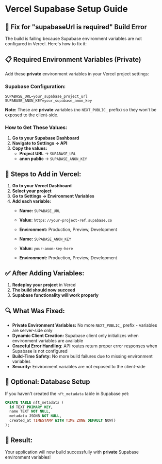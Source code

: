 # Vercel Supabase Setup Guide

## 🔧 **Fix for "supabaseUrl is required" Build Error**

The build is failing because Supabase environment variables are not configured in Vercel. Here's how to fix it:

## 📋 **Required Environment Variables (Private)**

Add these **private** environment variables in your Vercel project settings:

### **Supabase Configuration:**
```
SUPABASE_URL=your_supabase_project_url
SUPABASE_ANON_KEY=your_supabase_anon_key
```

**Note:** These are **private** variables (no `NEXT_PUBLIC_` prefix) so they won't be exposed to the client-side.

### **How to Get These Values:**

1. **Go to your Supabase Dashboard**
2. **Navigate to Settings → API**
3. **Copy the values:**
   - **Project URL** → `SUPABASE_URL`
   - **anon public** → `SUPABASE_ANON_KEY`

## 🚀 **Steps to Add in Vercel:**

1. **Go to your Vercel Dashboard**
2. **Select your project**
3. **Go to Settings → Environment Variables**
4. **Add each variable:**
   - **Name:** `SUPABASE_URL`
   - **Value:** `https://your-project-ref.supabase.co`
   - **Environment:** Production, Preview, Development
   
   - **Name:** `SUPABASE_ANON_KEY`
   - **Value:** `your-anon-key-here`
   - **Environment:** Production, Preview, Development

## ✅ **After Adding Variables:**

1. **Redeploy your project** in Vercel
2. **The build should now succeed**
3. **Supabase functionality will work properly**

## 🔍 **What Was Fixed:**

- **Private Environment Variables:** No more `NEXT_PUBLIC_` prefix - variables are server-side only
- **Dynamic Client Creation:** Supabase client only initializes when environment variables are available
- **Graceful Error Handling:** API routes return proper error responses when Supabase is not configured
- **Build-Time Safety:** No more build failures due to missing environment variables
- **Security:** Environment variables are not exposed to the client-side

## 📝 **Optional: Database Setup**

If you haven't created the `nft_metadata` table in Supabase yet:

```sql
CREATE TABLE nft_metadata (
  id TEXT PRIMARY KEY,
  name TEXT NOT NULL,
  metadata JSONB NOT NULL,
  created_at TIMESTAMP WITH TIME ZONE DEFAULT NOW()
);
```

## 🎉 **Result:**

Your application will now build successfully with **private** Supabase environment variables! 